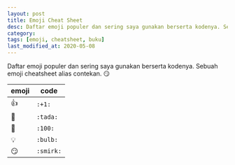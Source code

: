 ```yaml
---
layout: post
title: Emoji Cheat Sheet
desc: Daftar emoji populer dan sering saya gunakan berserta kodenya. Sebuah contekan emoji aka cheat sheet.
category:
tags: [emoji, cheatsheet, buku]
last_modified_at: 2020-05-08
---
```


Daftar emoji populer dan sering saya gunakan berserta kodenya. Sebuah emoji cheatsheet alias contekan. :smirk:

| emoji      | code       |
|------------|------------|
| :+1:       | `:+1:`     |
| :tada:     | `:tada:`   |
| :100:      | `:100:`    |
| :bulb:     | `:bulb:`   |
| :smirk:    | `:smirk:`  |
